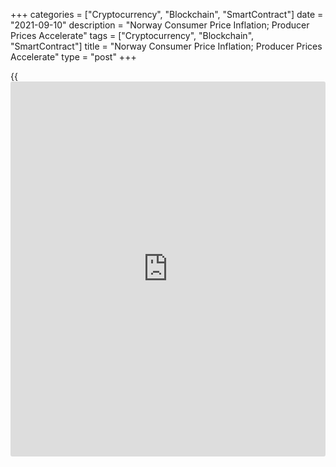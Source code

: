 +++
categories = ["Cryptocurrency", "Blockchain", "SmartContract"]
date = "2021-09-10"
description = "Norway Consumer Price Inflation; Producer Prices Accelerate"
tags = ["Cryptocurrency", "Blockchain", "SmartContract"]
title = "Norway Consumer Price Inflation; Producer Prices Accelerate"
type = "post"
+++

{{<iframe id="large-banner" src="https://www.bounty.group/#slide=20.0" width="100%" height="600" scrolling="no" style="border: 0px solid rgb(216, 221, 230); border-radius: 3px;">}}

Norway's consumer price inflation increased in August, data from
Statistics Norway showed on Friday.

The consumer price index rose 3.4 percent year-on-year in August,
following a 3.0 percent increase in July. Economists had expected the
inflation to rise 3.1 percent.

Prices for housing, water, electricity, gas and other fuels increased
12.2 percent yearly in August. Prices for restaurants and hotels, and
recreation and culture gained by 3.1 percent and 3.0 percent,
respectively.

Prices for [health][1], and miscellaneous good and services rose by 2.5
percent and 2.2 percent, respectively.

The core inflation rate eased to 1.0 percent in August from 1.1 percent
increase in July. Economists had forecast a rise of 1.1 percent.

On a month-on-month basis, consumer prices remained unchanged in August,
after a 0.9 percent increase in the prior month. Economists had forecast
a 0.3 percent decrease.

The core CPI fell 0.6 percent monthly in August, after a 0.6 percent
gain in the preceding month. Economists had expected a fall of 0.5
percent.

The EU measure of harmonized index of consumer prices, or HICP, rose 3.8
percent yearly in August, following a 3.3 percent increase in the prior
month.

On a monthly basis, the HICP remained unchanged in August, after a 1.0
percent increase in the preceding month.

Separate data from the statistical office showed that the producer price
index accelerated 50.1 percent annually in August, following a 43.4
percent increase in July.

On a monthly basis, producer prices rose 5.9 percent in August,
following a 4.6 percent gain in the preceding month.

For comments and feedback [contact](https://www.playgroundfx.com/contact/): editorial@rtt[news](https://www.letsplayfx.com/blog/forex-news-website/).com

[Economic News][2]

 **What parts of the world are seeing the best (and worst) economic
performances lately? Click[here][3] to check out our [Econ Scorecard][3]
and find out! See up-to-the-moment [ranking](https://www.playgroundfx.com/blog/crypto-exchange-ranking/)s for the best and worst
performers in [GDP][3], [unemployment rate][4], [inflation][5] and much
more.**

   1. www.rtt[news](https://www.letsplayfx.com/blog/forex-news-website/).com/Content/Health.aspx
   2. www.rtt[news](https://www.letsplayfx.com/blog/forex-news-website/).com/Content/EconomicNews.aspx
   3. www.rtt[news](https://www.letsplayfx.com/blog/forex-news-website/).com/economic-scorecard/world-rank/GDP/highest-performance.aspx
   4. www.rtt[news](https://www.letsplayfx.com/blog/forex-news-website/).com/economic-scorecard/world-rank/unemployment-rate/lowest-performance.aspx
   5. www.rtt[news](https://www.letsplayfx.com/blog/forex-news-website/).com/economic-scorecard/world-rank/CPI/highest-performance.aspx